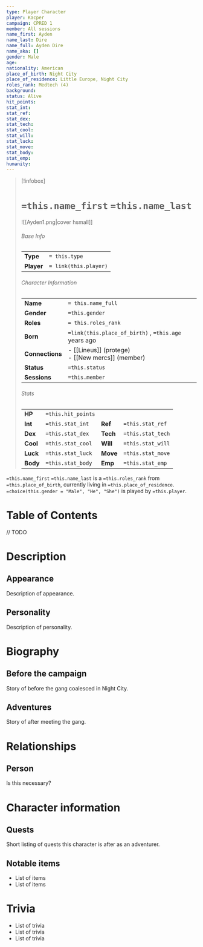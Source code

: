 ```yaml
---
type: Player Character
player: Kacper
campaign: CPRED 1
member: All sessions
name_first: Ayden
name_last: Dire
name_full: Ayden Dire
name_aka: []
gender: Male
age: 
nationality: American
place_of_birth: Night City
place_of_residence: Little Europe, Night City
roles_rank: Medtech (4)
background: 
status: Alive
hit_points: 
stat_int: 
stat_ref: 
stat_dex: 
stat_tech: 
stat_cool: 
stat_will: 
stat_luck: 
stat_move: 
stat_body: 
stat_emp: 
humanity:
---
```

> [!infobox]  
> # `=this.name_first` `=this.name_last`
> ![[Ayden1.png|cover hsmall]]  
> ###### Base Info
> | | |  
> |---|---|  
> | **Type** | `= this.type` |
> | **Player** | `= link(this.player)` |
> ###### Character Information  
> | | |  
> |---|---|  
> | **Name** | `= this.name_full` |
> | **Gender** | `=this.gender` | 
> | **Roles** | `= this.roles_rank` |
> | **Born** | `=link(this.place_of_birth)` , `=this.age` years ago|  
> | **Connections** | - [[Lineus]] (protege)<br>- [[New mercs]] (member) |
> | **Status** | `=this.status` |
> | **Sessions** | `=this.member` |
> ###### Stats
> | | | | |
> |---|---|---|---|
> | **HP** | `=this.hit_points` | | |
> | **Int** | `=this.stat_int` | **Ref** | `=this.stat_ref` |
> | **Dex** | `=this.stat_dex` | **Tech** | `=this.stat_tech` |
> | **Cool** | `=this.stat_cool` | **Will** | `=this.stat_will` |
> | **Luck** | `=this.stat_luck` | **Move** | `=this.stat_move` |
> | **Body** | `=this.stat_body` | **Emp** | `=this.stat_emp` |

`=this.name_first` `=this.name_last` is a `=this.roles_rank` from `=this.place_of_birth`, currently living in `=this.place_of_residence`. `=choice(this.gender = "Male", "He", "She")` is played by `=this.player`. 
# Table of Contents
// TODO
# Description
## Appearance
Description of appearance.
## Personality
Description of personality.
# Biography
## Before the campaign
Story of before the gang coalesced in Night City.
## Adventures
Story of after meeting the gang.
# Relationships
## Person
Is this necessary?
# Character information
## Quests
Short listing of quests this character is after as an adventurer.
## Notable items
- List of items
- List of items
# Trivia
- List of trivia
- List of trivia
- List of trivia